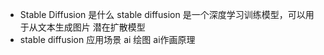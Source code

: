 - Stable Diffusion 是什么
	stable diffusion 是一个深度学习训练模型，可以用于从文本生成图片
	潜在扩散模型
- stable diffusion 应用场景
	ai 绘图
	ai作画原理
	